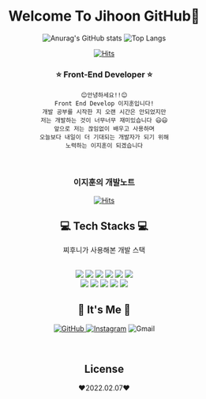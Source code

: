 <div align="center">

# Welcome To Jihoon GitHub🌱

![Anurag's GitHub stats](https://github-readme-stats.vercel.app/api?username=jiji-hoon96&show_icons=true&theme=radical)
![Top Langs](https://github-readme-stats-sand-six-91.vercel.app/api/top-langs/?username=jiji-hoon96&layout=compact&theme=dracula)

[![Hits](https://hits.seeyoufarm.com/api/count/incr/badge.svg?url=https%3A%2F%2Fgithub.com%2Fjiji-hoon96&count_bg=%2318D5A3&title_bg=%23555555&icon=hey.svg&icon_color=%23E7E7E7&title=%EC%B0%8C%ED%9B%84%EB%8B%88%ED%88%AC%EB%8D%B0%EC%9D%B4&edge_flat=false)](https://hits.seeyoufarm.com)

### ⭐ Front-End Developer ⭐

    😊안녕하세요!!😊
    Front End Develop 이지훈입니다!
    개발 공부를 시작한 지 오랜 시간은 안되었지만
    저는 개발하는 것이 너무너무 재미있습니다 😃😃
    앞으로 저는 끊임없이 배우고 사용하며
    오늘보다 내일이 더 기대되는 개발자가 되기 위해
    노력하는 이지훈이 되겠습니다

<br/>

### 이지훈의 개발노트
[![Hits](https://hits.seeyoufarm.com/api/count/incr/badge.svg?url=https%3A%2F%2Fjihoondev.notion.site%2Fjihoondev%2F75462941d48b4f8c853886b6ea2d8e2e&count_bg=%233D5BC8&title_bg=%23555555&icon=notion.svg&icon_color=%23FFFFFF&title=Jihoon%27s+Notion+Blog&edge_flat=false)](https://jihoondev.notion.site/75462941d48b4f8c853886b6ea2d8e2e)
    
## 💻 Tech Stacks 💻
    
찌후니가 사용해본 개발 스택 <br/>

<br/>
<span><img src="https://img.shields.io/badge/HTML-e34f26?style=flat&logo=html5&logoColor=white"/></span>
<span><img src="https://img.shields.io/badge/CSS-1572b6?style=flat&logo=css3&logoColor=white"/></span>
<span><img src="https://img.shields.io/badge/JavaScript-dbab09?style=flat&logo=javascript&logoColor=white"/></span>
<span><img src="https://img.shields.io/badge/TypeScript-3178C6?style=flat&logo=typescript&logoColor=white"/></span>
<span><img src="https://img.shields.io/badge/Sass-cc6699?style=flat&logo=sass&logoColor=white"/></span>
<span><img src="https://img.shields.io/badge/React-61dafb?style=flat&logo=react&logoColor=white"/></span>
<br/>
<span><img src="https://img.shields.io/badge/Next.js-000000?style=flat&logo=next-dot-js&logoColor=white"/></span>
<span><img src="https://img.shields.io/badge/NPM-red?style=flat&logo=NPM&logoColor=white"/></span>
<span><img src="https://img.shields.io/badge/Recoil-3474DE?style=flat&logo=next-dot-js&logoColor=white"/></span>
<span><img src="https://img.shields.io/badge/TailWindCSS-skyblue?style=flat&logo=TailWindCSS&logoColor=white"/></span>
<span><img src="https://img.shields.io/badge/Styled_Components-yellow?&logo=Styled-Components&logoColor=white"/></span>

<br/>

## 🌹 It's Me 🌹

<a href = "https://github.com/jiji-hoon96"><img alt="GitHub" src ="https://img.shields.io/badge/GitHub-181717.svg?&style=for-the-badge&logo=GitHub&logoColor=white"/>
</a> <a href = "https://www.instagram.com/hony_hoon/"> <img alt="Instagram" src ="https://img.shields.io/badge/Instagram-E4405F.svg?&style=for-the-badge&logo=Instagram&logoColor=white"/></a>
<img alt="Gmail" src 
="https://img.shields.io/badge/jihoon7705@gmail.com-yellow.svg?&style=for-the-badge&logo=Gmail&logoColor=white"/>

<br/>

## License

❤️2022.02.07❤️

</div>
